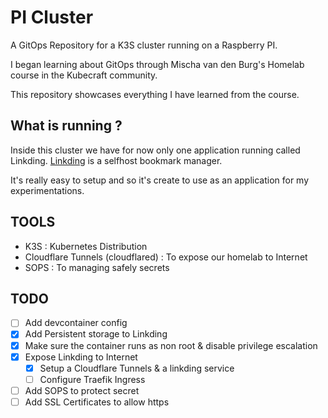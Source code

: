 # PI Cluster
A GitOps Repository for a K3S cluster running on a Raspberry PI.

I began learning about GitOps through Mischa van den Burg's Homelab course in the Kubecraft community.

This repository showcases everything I have learned from the course.

## What is running ?

Inside this cluster we have for now only one application running called Linkding.
[Linkding](https://github.com/sissbruecker/linkding)  is a selfhost bookmark manager.

It's really easy to setup and so it's create to use as an application for my experimentations.

## TOOLS

- K3S : Kubernetes Distribution
- Cloudflare Tunnels (cloudflared) : To expose our homelab to Internet
- SOPS : To managing safely secrets

## TODO

- [ ] Add devcontainer config
- [X] Add Persistent storage to Linkding
- [X] Make sure the container runs as non root & disable privilege escalation
- [X] Expose Linkding to Internet
  - [X] Setup a Cloudflare Tunnels & a linkding service
  - [ ] Configure Traefik Ingress
- [ ] Add SOPS to protect secret
- [ ] Add SSL Certificates to allow https
